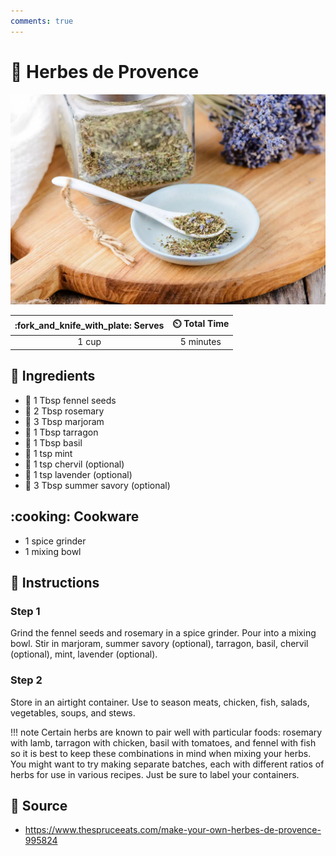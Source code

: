 ```yaml
---
comments: true
---
```

# :herb: Herbes de Provence

![Herbes de Provence](../assets/images/herbes-de-provence.png)

| :fork_and_knife_with_plate: Serves | :timer_clock: Total Time |
|:----------------------------------:|:-----------------------: |
| 1 cup | 5 minutes |

## :salt: Ingredients

- :herb: 1 Tbsp fennel seeds
- :herb: 2 Tbsp rosemary
- :herb: 3 Tbsp marjoram
- :herb: 1 Tbsp tarragon
- :herb: 1 Tbsp basil
- :herb: 1 tsp mint
- :herb: 1 tsp chervil (optional)
- :tulip: 1 tsp lavender (optional)
- :herb: 3 Tbsp summer savory (optional)

## :cooking: Cookware

- 1 spice grinder
- 1 mixing bowl

## :pencil: Instructions

### Step 1

Grind the fennel seeds and rosemary in a spice grinder. Pour into a mixing bowl. Stir in marjoram, summer savory
(optional), tarragon, basil, chervil (optional), mint, lavender (optional).

### Step 2

Store in an airtight container. Use to season meats, chicken, fish, salads, vegetables, soups, and stews.

!!! note
    Certain herbs are known to pair well with particular foods: rosemary with lamb, tarragon with chicken, basil with
    tomatoes, and fennel with fish so it is best to keep these combinations in mind when mixing your herbs. You might
    want to try making separate batches, each with different ratios of herbs for use in various recipes. Just be sure
    to label your containers.

## :link: Source

- <https://www.thespruceeats.com/make-your-own-herbes-de-provence-995824>
